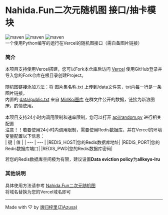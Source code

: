 # Nahida.Fun二次元随机图 接口/抽卡模块
![maven](https://img.shields.io/badge/Python-blue)
![maven](https://img.shields.io/badge/Vercel-black)
![maven](https://img.shields.io/badge/Nahida.Fun-green)<br>
一个使用Python编写的运行在Vercel的随机图接口（需自备图片链接）<br>
### 简介
本项目支持使用Vercel搭建，您可以Fork本仓库后访问 [Vercel](https://vercel.com) 使用GitHub登录并导入您的Fork仓库在根目录创建Project。<br>
<br>
随机图链接添加方法：将 图片集名称.txt 上传到/data文件夹，txt内每一行是一条图片链接。<br>
内置的 [data/public.txt](https://github.com/ZiAzusa/nahida-random-image/blob/main/data/public.txt) 来自 [MirlKoi图库](https://iw233.cn) 在群文件公开的数据，链接为新浪图床，酌情使用。<br>
<br>
本项目支持24小时内调用限制和速率限制，您可以打开 [api/random.py](https://github.com/ZiAzusa/nahida-random-image/blob/main/api/random.py) 进行相关配置<br>
注意！！若要使用24小时内调用限制，需要使用Redis数据库，并在Vercel的环境变量配置以下信息：<br>
| 键 | 值 |
| --- | --- |
|REDIS_HOST|您的Redis数据库地址|
|REDIS_PORT|您的Redis数据库端口|
|REDIS_PWD|您的Redis数据库密码|

若您的Redis数据库空间极为有限，建议设置<b>Data eviction policy</b>为<b>allkeys-lru</b>
### 其他说明
具体使用方法请参考 [Nahida.Fun二次元随机图](https://imgapi.nahida.fun/help)<br>
将域名替换为您的Vercel域名即可<br>

---

Made with ♡ by [魂归梓里(ZiAzusa)](https://about.sukimoe.cn/)
